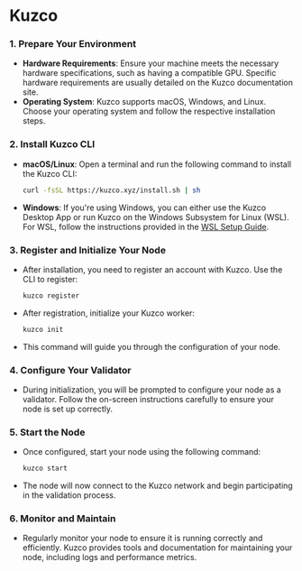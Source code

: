 # Kuzco
### 1. **Prepare Your Environment**
   - **Hardware Requirements**: Ensure your machine meets the necessary hardware specifications, such as having a compatible GPU. Specific hardware requirements are usually detailed on the Kuzco documentation site.
   - **Operating System**: Kuzco supports macOS, Windows, and Linux. Choose your operating system and follow the respective installation steps.

### 2. **Install Kuzco CLI**
   - **macOS/Linux**: Open a terminal and run the following command to install the Kuzco CLI:
     ```bash
     curl -fsSL https://kuzco.xyz/install.sh | sh
     ```
   - **Windows**: If you're using Windows, you can either use the Kuzco Desktop App or run Kuzco on the Windows Subsystem for Linux (WSL). For WSL, follow the instructions provided in the [WSL Setup Guide](https://docs.kuzco.xyz/wsl-setup).

### 3. **Register and Initialize Your Node**
   - After installation, you need to register an account with Kuzco. Use the CLI to register:
     ```bash
     kuzco register
     ```
   - After registration, initialize your Kuzco worker:
     ```bash
     kuzco init
     ```
   - This command will guide you through the configuration of your node.

### 4. **Configure Your Validator**
   - During initialization, you will be prompted to configure your node as a validator. Follow the on-screen instructions carefully to ensure your node is set up correctly.

### 5. **Start the Node**
   - Once configured, start your node using the following command:
     ```bash
     kuzco start
     ```
   - The node will now connect to the Kuzco network and begin participating in the validation process.

### 6. **Monitor and Maintain**
   - Regularly monitor your node to ensure it is running correctly and efficiently. Kuzco provides tools and documentation for maintaining your node, including logs and performance metrics.
